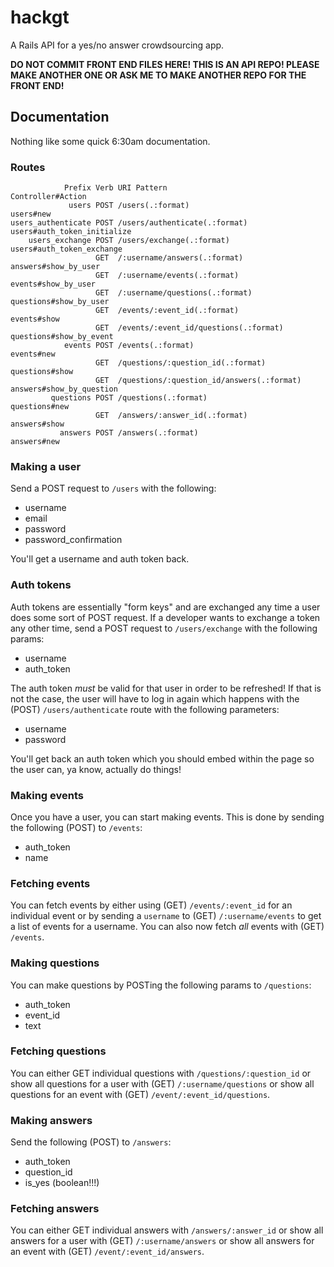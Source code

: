 # hackgt

A Rails API for a yes/no answer crowdsourcing app.

__DO NOT COMMIT FRONT END FILES HERE! THIS IS AN API REPO! PLEASE MAKE ANOTHER ONE OR ASK ME TO MAKE ANOTHER REPO FOR THE FRONT END!__

## Documentation

Nothing like some quick 6:30am documentation.

### Routes
```
            Prefix Verb URI Pattern                               Controller#Action
             users POST /users(.:format)                          users#new
users_authenticate POST /users/authenticate(.:format)             users#auth_token_initialize
    users_exchange POST /users/exchange(.:format)                 users#auth_token_exchange
                   GET  /:username/answers(.:format)              answers#show_by_user
                   GET  /:username/events(.:format)               events#show_by_user
                   GET  /:username/questions(.:format)            questions#show_by_user
                   GET  /events/:event_id(.:format)               events#show
                   GET  /events/:event_id/questions(.:format)     questions#show_by_event
            events POST /events(.:format)                         events#new
                   GET  /questions/:question_id(.:format)         questions#show
                   GET  /questions/:question_id/answers(.:format) answers#show_by_question
         questions POST /questions(.:format)                      questions#new
                   GET  /answers/:answer_id(.:format)             answers#show
           answers POST /answers(.:format)                        answers#new
```

### Making a user

Send a POST request to `/users` with the following:

- username
- email
- password
- password_confirmation

You'll get a username and auth token back.

### Auth tokens

Auth tokens are essentially "form keys" and are exchanged any time a user does some sort of POST request. If a developer wants to exchange a token any other time, send a POST request to `/users/exchange` with the following params:

- username
- auth_token

The auth token _must_ be valid for that user in order to be refreshed! If that is not the case, the user will have to log in again which happens with the (POST) `/users/authenticate` route with the following parameters:

- username
- password

You'll get back an auth token which you should embed within the page so the user can, ya know, actually do things!

### Making events

Once you have a user, you can start making events. This is done by sending the following (POST) to `/events`:

- auth_token
- name

### Fetching events

You can fetch events by either using (GET) `/events/:event_id` for an individual event or by sending a `username` to (GET) `/:username/events` to get a list of events for a username. You can also now fetch _all_ events with (GET) `/events`.

### Making questions

You can make questions by POSTing the following params to `/questions`:

- auth_token
- event_id
- text

### Fetching questions

You can either GET individual questions with `/questions/:question_id` or show all questions for a user with (GET) `/:username/questions` or show all questions for an event with (GET) `/event/:event_id/questions`.

### Making answers

Send the following (POST) to `/answers`:

- auth_token
- question_id
- is_yes (boolean!!!)

### Fetching answers

You can either GET individual answers with `/answers/:answer_id` or show all answers for a user with (GET) `/:username/answers` or show all answers for an event with (GET) `/event/:event_id/answers`.
